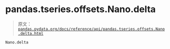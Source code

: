 # pandas.tseries.offsets.Nano.delta

> 原文：[`pandas.pydata.org/docs/reference/api/pandas.tseries.offsets.Nano.delta.html`](https://pandas.pydata.org/docs/reference/api/pandas.tseries.offsets.Nano.delta.html)

```py
Nano.delta
```
